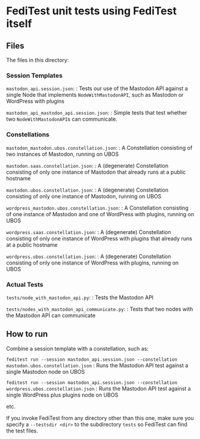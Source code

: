 # FediTest unit tests using FediTest itself

## Files

The files in this directory:

### Session Templates

`mastodon_api.session.json`:
: Tests our use of the Mastodon API against a single Node that implements `NodeWithMastodonAPI`, such as Mastodon or WordPress with plugins

`mastodon_api_mastodon_api.session.json`:
: Simple tests that test whether two `NodeWithMastodonAPI`s can communicate.

### Constellations

`mastodon_mastodon.ubos.constellation.json`:
: A Constellation consisting of two instances of Mastodon, running on UBOS

`mastodon.saas.constellation.json`:
: A (degenerate) Constellation consisting of only one instance of Mastodon that already runs at a public hostname

`mastodon.ubos.constellation.json`:
: A (degenerate) Constellation consisting of only one instance of Mastodon, running on UBOS

`wordpress_mastodon.ubos.constellation.json`:
: A Constellation consisting of one instance of Mastodon and one of WordPress with plugins, running on UBOS

`wordpress.saas.constellation.json`:
: A (degenerate) Constellation consisting of only one instance of WordPress with plugins that already runs at a public hostname

`wordpress.ubos.constellation.json`:
: A (degenerate) Constellation consisting of only one instance of WordPress with plugins, running on UBOS

### Actual Tests

`tests/node_with_mastodon_api.py`:
: Tests the Mastodon API

`tests/nodes_with_mastodon_api_communicate.py`:
: Tests that two nodes with the Mastodon API can communicate

## How to run

Combine a session template with a constellation, such as:

`feditest run --session mastodon_api.session.json --constellation mastodon.ubos.constellation.json`
: Runs the Mastodon API test against a single Mastodon node on UBOS

`feditest run --session mastodon_api.session.json --constellation wordpress.ubos.constellation.json`
: Runs the Mastodon API test against a single WordPress plus plugins node on UBOS

etc.

If you invoke FediTest from any directory other than this one, make sure you specify a `--testsdir <dir>` to the subdirectory `tests` so FediTest can find the test files.
